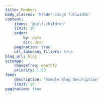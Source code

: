 ```yaml
---
title: Members
body_classes: 'header-image fullwidth'
content:
    items: '@self.children'
    limit: 16
    order:
        by: date
        dir: desc
    pagination: true
    url_taxonomy_filters: true
blog_url: blog
sitemap:
    changefreq: monthly
    priority: 1.03
feed:
    description: 'Sample Blog Description'
    limit: 10
pagination: true
---
```


